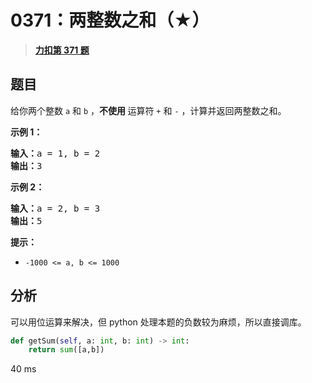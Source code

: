 # 0371：两整数之和（★）


> <u>**[力扣第 371 题](https://leetcode.cn/problems/sum-of-two-integers/)**</u>

## 题目

<p>给你两个整数 <code>a</code> 和 <code>b</code> ，<strong>不使用 </strong>运算符 <code>+</code> 和 <code>-</code> ​​​​​​​，计算并返回两整数之和。</p>



<p><strong>示例 1：</strong></p>

<pre>
<strong>输入：</strong>a = 1, b = 2
<strong>输出：</strong>3
</pre>

<p><strong>示例 2：</strong></p>

<pre>
<strong>输入：</strong>a = 2, b = 3
<strong>输出：</strong>5
</pre>



<p><strong>提示：</strong></p>

<ul>
<li><code>-1000 &lt;= a, b &lt;= 1000</code></li>
</ul>


## 分析

可以用位运算来解决，但 python 处理本题的负数较为麻烦，所以直接调库。

```python
def getSum(self, a: int, b: int) -> int:
	return sum([a,b])
```
40 ms

